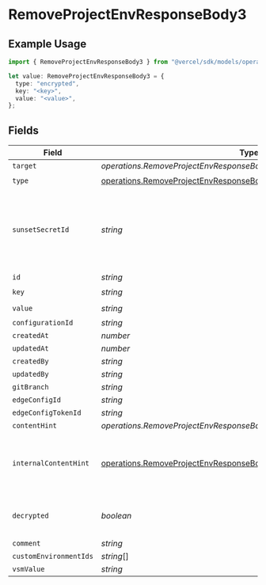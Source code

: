# RemoveProjectEnvResponseBody3

## Example Usage

```typescript
import { RemoveProjectEnvResponseBody3 } from "@vercel/sdk/models/operations";

let value: RemoveProjectEnvResponseBody3 = {
  type: "encrypted",
  key: "<key>",
  value: "<value>",
};
```

## Fields

| Field                                                                                                                                                            | Type                                                                                                                                                             | Required                                                                                                                                                         | Description                                                                                                                                                      |
| ---------------------------------------------------------------------------------------------------------------------------------------------------------------- | ---------------------------------------------------------------------------------------------------------------------------------------------------------------- | ---------------------------------------------------------------------------------------------------------------------------------------------------------------- | ---------------------------------------------------------------------------------------------------------------------------------------------------------------- |
| `target`                                                                                                                                                         | *operations.RemoveProjectEnvResponseBodyEnvsResponseTarget*                                                                                                      | :heavy_minus_sign:                                                                                                                                               | N/A                                                                                                                                                              |
| `type`                                                                                                                                                           | [operations.RemoveProjectEnvResponseBodyEnvsResponseType](../../models/operations/removeprojectenvresponsebodyenvsresponsetype.md)                               | :heavy_check_mark:                                                                                                                                               | N/A                                                                                                                                                              |
| `sunsetSecretId`                                                                                                                                                 | *string*                                                                                                                                                         | :heavy_minus_sign:                                                                                                                                               | This is used to identiy variables that have been migrated from type secret to sensitive.                                                                         |
| `id`                                                                                                                                                             | *string*                                                                                                                                                         | :heavy_minus_sign:                                                                                                                                               | N/A                                                                                                                                                              |
| `key`                                                                                                                                                            | *string*                                                                                                                                                         | :heavy_check_mark:                                                                                                                                               | N/A                                                                                                                                                              |
| `value`                                                                                                                                                          | *string*                                                                                                                                                         | :heavy_check_mark:                                                                                                                                               | N/A                                                                                                                                                              |
| `configurationId`                                                                                                                                                | *string*                                                                                                                                                         | :heavy_minus_sign:                                                                                                                                               | N/A                                                                                                                                                              |
| `createdAt`                                                                                                                                                      | *number*                                                                                                                                                         | :heavy_minus_sign:                                                                                                                                               | N/A                                                                                                                                                              |
| `updatedAt`                                                                                                                                                      | *number*                                                                                                                                                         | :heavy_minus_sign:                                                                                                                                               | N/A                                                                                                                                                              |
| `createdBy`                                                                                                                                                      | *string*                                                                                                                                                         | :heavy_minus_sign:                                                                                                                                               | N/A                                                                                                                                                              |
| `updatedBy`                                                                                                                                                      | *string*                                                                                                                                                         | :heavy_minus_sign:                                                                                                                                               | N/A                                                                                                                                                              |
| `gitBranch`                                                                                                                                                      | *string*                                                                                                                                                         | :heavy_minus_sign:                                                                                                                                               | N/A                                                                                                                                                              |
| `edgeConfigId`                                                                                                                                                   | *string*                                                                                                                                                         | :heavy_minus_sign:                                                                                                                                               | N/A                                                                                                                                                              |
| `edgeConfigTokenId`                                                                                                                                              | *string*                                                                                                                                                         | :heavy_minus_sign:                                                                                                                                               | N/A                                                                                                                                                              |
| `contentHint`                                                                                                                                                    | *operations.RemoveProjectEnvResponseBodyEnvsResponseContentHint*                                                                                                 | :heavy_minus_sign:                                                                                                                                               | N/A                                                                                                                                                              |
| `internalContentHint`                                                                                                                                            | [operations.RemoveProjectEnvResponseBodyEnvsResponseInternalContentHint](../../models/operations/removeprojectenvresponsebodyenvsresponseinternalcontenthint.md) | :heavy_minus_sign:                                                                                                                                               | Similar to `contentHints`, but should not be exposed to the user.                                                                                                |
| `decrypted`                                                                                                                                                      | *boolean*                                                                                                                                                        | :heavy_minus_sign:                                                                                                                                               | Whether `value` and `vsmValue` are decrypted.                                                                                                                    |
| `comment`                                                                                                                                                        | *string*                                                                                                                                                         | :heavy_minus_sign:                                                                                                                                               | N/A                                                                                                                                                              |
| `customEnvironmentIds`                                                                                                                                           | *string*[]                                                                                                                                                       | :heavy_minus_sign:                                                                                                                                               | N/A                                                                                                                                                              |
| `vsmValue`                                                                                                                                                       | *string*                                                                                                                                                         | :heavy_minus_sign:                                                                                                                                               | N/A                                                                                                                                                              |